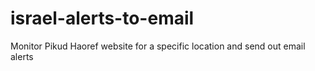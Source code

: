 # israel-alerts-to-email
Monitor Pikud Haoref website for a specific location and send out email alerts
